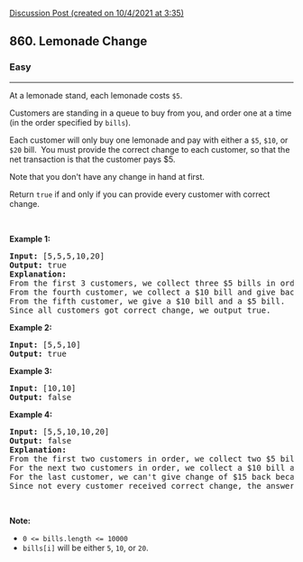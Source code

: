 [Discussion Post (created on 10/4/2021 at 3:35)](https://leetcode.com/problems/lemonade-change/discuss/1200173/80-faster-easy-to-understand-CPP-solution)  
<h2>860. Lemonade Change</h2><h3>Easy</h3><hr><div><p>At a lemonade stand, each lemonade costs <code>$5</code>.&nbsp;</p>

<p>Customers are standing in a queue to buy from you, and order one at a time (in the order specified by <code>bills</code>).</p>

<p>Each customer will only buy one lemonade and&nbsp;pay with either a <code>$5</code>, <code>$10</code>, or <code>$20</code> bill.&nbsp; You must provide the correct change to each customer, so that the net transaction is that the customer pays $5.</p>

<p>Note that you don't have any change&nbsp;in hand at first.</p>

<p>Return <code>true</code>&nbsp;if and only if you can provide every customer with correct change.</p>

<p>&nbsp;</p>

<div>
<p><strong>Example 1:</strong></p>

<pre><strong>Input: </strong><span id="example-input-1-1">[5,5,5,10,20]</span>
<strong>Output: </strong><span id="example-output-1">true</span>
<strong>Explanation: </strong>
From the first 3 customers, we collect three $5 bills in order.
From the fourth customer, we collect a $10 bill and give back a $5.
From the fifth customer, we give a $10 bill and a $5 bill.
Since all customers got correct change, we output true.
</pre>

<div>
<p><strong>Example 2:</strong></p>

<pre><strong>Input: </strong><span id="example-input-2-1">[5,5,10]</span>
<strong>Output: </strong><span id="example-output-2">true</span>
</pre>

<div>
<p><strong>Example 3:</strong></p>

<pre><strong>Input: </strong><span id="example-input-3-1">[10,10]</span>
<strong>Output: </strong><span id="example-output-3">false</span>
</pre>

<div>
<p><strong>Example 4:</strong></p>

<pre><strong>Input: </strong><span id="example-input-4-1">[5,5,10,10,20]</span>
<strong>Output: </strong><span id="example-output-4">false</span>
<strong>Explanation: </strong>
From the first two customers in order, we collect two $5 bills.
For the next two customers in order, we collect a $10 bill and give back a $5 bill.
For the last customer, we can't give change of $15 back because we only have two $10 bills.
Since not every customer received correct change, the answer is false.
</pre>

<p>&nbsp;</p>

<p><strong><span>Note:</span></strong></p>

<ul>
	<li><code>0 &lt;= bills.length &lt;= 10000</code></li>
	<li><code>bills[i]</code>&nbsp;will be either&nbsp;<code>5</code>, <code>10</code>, or <code>20</code>.</li>
</ul>
</div>
</div>
</div>
</div>
</div>